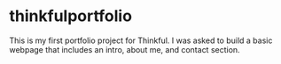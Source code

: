 # thinkfulportfolio
This is my first portfolio project for Thinkful.  I was asked to build a basic webpage that includes an intro, about me, and contact section.
